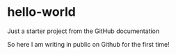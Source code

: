 # hello-world
Just a starter project from the GitHub documentation

So here I am writing in public on Github for the first time!  
